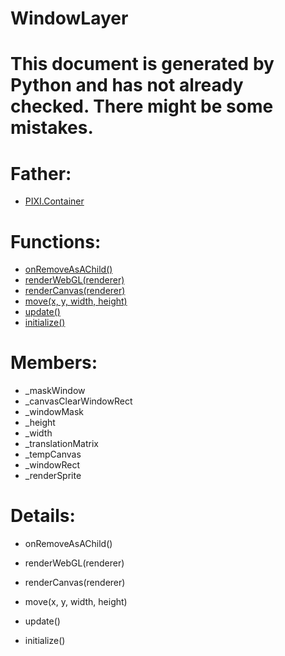 WindowLayer
===

# This document is generated by Python and has not already checked. There might be some mistakes.

# Father:
* [PIXI.Container](PIXI.Container.md)


# Functions:
* [onRemoveAsAChild()](#onRemoveAsAChild)
* [renderWebGL(renderer)](#renderWebGL)
* [renderCanvas(renderer)](#renderCanvas)
* [move(x, y, width, height)](#move)
* [update()](#update)
* [initialize()](#initialize)

# Members:
* _maskWindow
* _canvasClearWindowRect
* _windowMask
* _height
* _width
* _translationMatrix
* _tempCanvas
* _windowRect
* _renderSprite

# Details:
<p id=onRemoveAsAChild></p>

* onRemoveAsAChild()
	

<p id=renderWebGL></p>

* renderWebGL(renderer)
	

<p id=renderCanvas></p>

* renderCanvas(renderer)
	

<p id=move></p>

* move(x, y, width, height)
	

<p id=update></p>

* update()
	

<p id=initialize></p>

* initialize()
	

